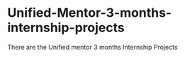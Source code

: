 # Unified-Mentor-3-months-internship-projects
There are the Unified mentor 3 months Internship Projects
